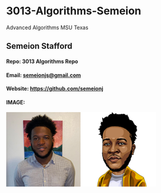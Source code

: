 # 3013-Algorithms-Semeion
Advanced Algorithms MSU Texas

## Semeion Stafford
#### Repo: 3013 Algorithms Repo
#### Email: semeionjs@gmail.com
#### Website: https://github.com/semeionj

#### IMAGE:
<img src="https://github.com/semeionj/3013-Algorithms-Semeion/blob/main/_imgs/Me.jpg" width="200">
<img src="https://github.com/semeionj/3013-Algorithms-Semeion/blob/main/_imgs/Avatar.jpg" width="200">
